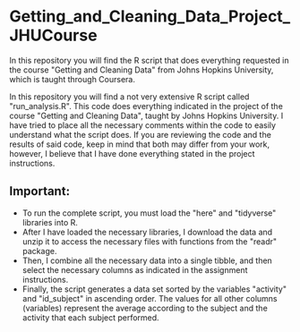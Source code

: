 # Getting_and_Cleaning_Data_Project_JHUCourse
In this repository you will find the R script that does everything requested in the course "Getting and Cleaning Data" from Johns Hopkins University, which is taught through Coursera.

In this repository you will find a not very extensive R script called "run_analysis.R". This code does everything indicated in the project of the course "Getting and Cleaning Data", taught by Johns Hopkins University. I have tried to place all the necessary comments within the code to easily understand what the script does.
If you are reviewing the code and the results of said code, keep in mind that both may differ from your work, however, I believe that I have done everything stated in the project instructions.

## Important:
- To run the complete script, you must load the "here" and "tidyverse" libraries into R.
- After I have loaded the necessary libraries, I download the data and unzip it to access the necessary files with functions from the "readr" package.
- Then, I combine all the necessary data into a single tibble, and then select the necessary columns as indicated in the assignment instructions.
- Finally, the script generates a data set sorted by the variables "activity" and "id_subject" in ascending order. The values ​​for all other columns (variables) represent the average according to the subject and the activity that each subject performed.

